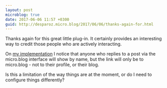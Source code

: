 ```yaml
---
layout: post
microblog: true
date: 2017-06-06 11:57 +0300
guid: http://desparoz.micro.blog/2017/06/06/thanks-again-for.html
---
```

Thanks again for this great little plug-in. It certainly provides an interesting way to credit those people who are actively interacting.

On <a href="http://desparoz.com/directory">my implementation</a> I notice that anyone who replies to a post via the  micro.blog interface will show by name, but the link will only be to micro.blog - not to their profile, or their blog.

Is this a limitation of the way things are at the moment, or do I need to configure things differently?
